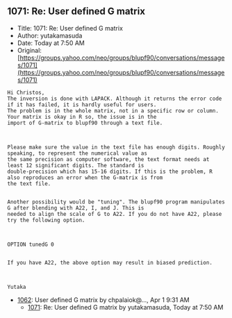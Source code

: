 ## 1071: Re: User defined G matrix

- Title: 1071: Re: User defined G matrix
- Author: yutakamasuda
- Date: Today at 7:50 AM
- Original: [https://groups.yahoo.com/neo/groups/blupf90/conversations/messages/1071](https://groups.yahoo.com/neo/groups/blupf90/conversations/messages/1071)

```
Hi Christos,
The inversion is done with LAPACK. Although it returns the error code if it has failed, it is hardly useful for users.
The problem is in the whole matrix, not in a specific row or column. Your matrix is okay in R so, the issue is in the
import of G-matrix to blupf90 through a text file.



Please make sure the value in the text file has enough digits. Roughly speaking, to represent the numerical value as
the same precision as computer software, the text format needs at least 12 significant digits. The standard is
double-precision which has 15-16 digits. If this is the problem, R also reproduces an error when the G-matrix is from
the text file.


Another possibility would be "tuning". The blupf90 program manipulates G after blending with A22, I, and J. This is
needed to align the scale of G to A22. If you do not have A22, please try the following option.



OPTION tunedG 0


If you have A22, the above option may result in biased prediction. 



Yutaka
```

- [1062](1062.md): User defined G matrix by chpalaiok@..., Apr 1 9:31 AM
    - [1071](1071.md): Re: User defined G matrix by yutakamasuda, Today at 7:50 AM
